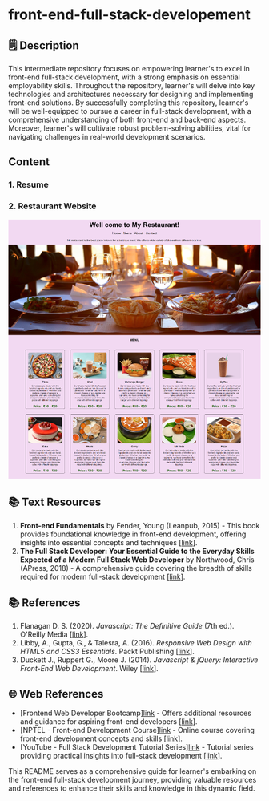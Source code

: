 # front-end-full-stack-developement
## 🗒️ Description

This intermediate repository focuses on empowering learner's to excel in front-end full-stack development, with a strong emphasis on essential employability skills. Throughout the repository, learner's will delve into key technologies and architectures necessary for designing and implementing front-end solutions. By successfully completing this repository, learner's will be well-equipped to pursue a career in full-stack development, with a comprehensive understanding of both front-end and back-end aspects. Moreover, learner's will cultivate robust problem-solving abilities, vital for navigating challenges in real-world development scenarios.
## Content
### 1. Resume ###
### 2. Restaurant Website ###
![alt text](https://github.com/AkashKobal/front-end-full-stack-developement/blob/main/output/restaurant%20website.png)

## 📚 Text Resources
1. **Front-end Fundamentals** by Fender, Young (Leanpub, 2015) - This book provides foundational knowledge in front-end development, offering insights into essential concepts and techniques [[link](https://www.upgrad.com/blog/skills-to-become-a-full-stack-developer/)].
2. **The Full Stack Developer: Your Essential Guide to the Everyday Skills Expected of a Modern Full Stack Web Developer** by Northwood, Chris (APress, 2018) - A comprehensive guide covering the breadth of skills required for modern full-stack development [[link](https://bootcamp.cvn.columbia.edu/blog/what-is-a-full-stack-developer/)].

## 📚 References
1. Flanagan D. S. (2020). *Javascript: The Definitive Guide* (7th ed.). O'Reilly Media [[link](https://in.indeed.com/career-advice/finding-a-job/how-to-become-full-stack-web-developer)].
2. Libby, A., Gupta, G., & Talesra, A. (2016). *Responsive Web Design with HTML5 and CSS3 Essentials*. Packt Publishing [[link](https://www.interviewbit.com/blog/front-end-developer-skills/)].
3. Duckett J., Ruppert G., Moore J. (2014). *Javascript & jQuery: Interactive Front-End Web Development*. Wiley [[link](https://skillcrush.com/blog/skills-to-become-a-front-end-developer/)].

## 🌐 Web References
- [Frontend Web Developer Bootcamp][link](https://www.freecodecamp.org/news/frontend-web-developer-bootcamp/) - Offers additional resources and guidance for aspiring front-end developers [[link](https://www.interviewbit.com/blog/front-end-developer-skills/)].
- [NPTEL - Front-end Development Course][link](https://nptel.ac.in/courses/106102064) - Online course covering front-end development concepts and skills [[link](https://skillcrush.com/blog/skills-to-become-a-front-end-developer/)].
- [YouTube - Full Stack Development Tutorial Series][link](https://www.youtube.com/watch?v=JGNTYXkVCVY&list=PLd3UqWTnYXOkTSBCBNyyhxo_jxlY_uTWA&index=2) - Tutorial series providing practical insights into full-stack development [[link](https://bootcamp.cvn.columbia.edu/blog/what-is-a-full-stack-developer/)].

This README serves as a comprehensive guide for learner's embarking on the front-end full-stack development journey, providing valuable resources and references to enhance their skills and knowledge in this dynamic field.
